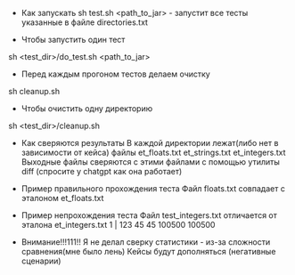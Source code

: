 
* Как запускать
sh test.sh <path_to_jar> - запустит все тесты указанные в файле directories.txt

* Чтобы запустить один тест

sh <test_dir>/do_test.sh <path_to_jar>

* Перед каждым прогоном тестов делаем очистку

sh cleanup.sh

* Чтобы очистить одну директорию

sh <test_dir>/cleanup.sh

* Как сверяются результаты
 В каждой директории лежат(либо нет в зависимости от кейса) файлы et_floats.txt et_strings.txt et_integers.txt
 Выходные файлы сверяются с этими файлами с помощью утилиты diff (спросите у chatgpt как она работает)
 
* Пример правильного прохождения теста
 Файл floats.txt совпадает с эталоном et_floats.txt

 * Пример непрохождения теста
 Файл test_integers.txt отличается от эталона et_integers.txt
 1                                                             | 123
 45                                                              45
 100500                                                          100500

* Внимание!!!111!!
Я не делал сверку статистики - из-за сложности сравнения(мне было лень)
Кейсы будут дополняться (негативные сценарии)


